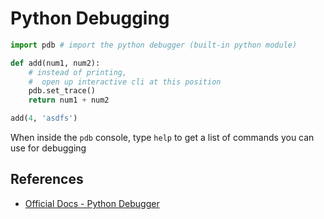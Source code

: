 # Python Debugging

```python
import pdb # import the python debugger (built-in python module)

def add(num1, num2):
    # instead of printing,
    #  open up interactive cli at this position
    pdb.set_trace()
    return num1 + num2

add(4, 'asdfs')
```

When inside the `pdb` console, type `help` to get a list of commands you can use for debugging

## References

- [Official Docs - Python Debugger](https://docs.python.org/3/library/pdb.html)
